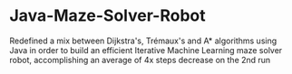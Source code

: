 # Java-Maze-Solver-Robot
Redefined a mix between Dijkstra's, Trémaux's and A* algorithms using Java in order to build an efficient Iterative Machine Learning maze solver robot, accomplishing an average of 4x steps decrease on the 2nd run
